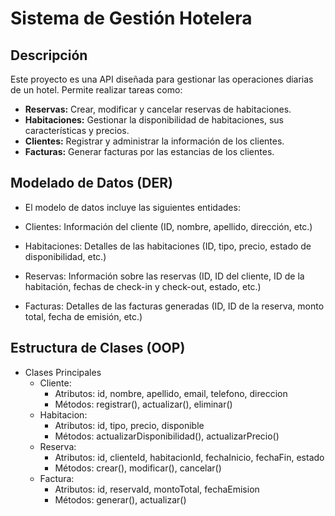 # Sistema de Gestión Hotelera

## Descripción
Este proyecto es una API diseñada para gestionar las operaciones diarias de un hotel. Permite realizar tareas como:

* **Reservas:** Crear, modificar y cancelar reservas de habitaciones.
* **Habitaciones:** Gestionar la disponibilidad de habitaciones, sus características y precios.
* **Clientes:** Registrar y administrar la información de los clientes.
* **Facturas:** Generar facturas por las estancias de los clientes.

## Modelado de Datos (DER)
* El modelo de datos incluye las siguientes entidades:

* Clientes: Información del cliente (ID, nombre, apellido, dirección, etc.)
* Habitaciones: Detalles de las habitaciones (ID, tipo, precio, estado de disponibilidad, etc.)
* Reservas: Información sobre las reservas (ID, ID del cliente, ID de la habitación, fechas de check-in y check-out, estado, etc.)
* Facturas: Detalles de las facturas generadas (ID, ID de la reserva, monto total, fecha de emisión, etc.)

## Estructura de Clases (OOP)
* Clases Principales
    * Cliente:
        * Atributos: id, nombre, apellido, email, telefono, direccion
        * Métodos: registrar(), actualizar(), eliminar()
    * Habitacion:
        * Atributos: id, tipo, precio, disponible
        * Métodos: actualizarDisponibilidad(), actualizarPrecio()
    * Reserva:
        * Atributos: id, clienteId, habitacionId, fechaInicio, fechaFin, estado
        * Métodos: crear(), modificar(), cancelar()
    * Factura:
        * Atributos: id, reservaId, montoTotal, fechaEmision
        * Métodos: generar(), actualizar()